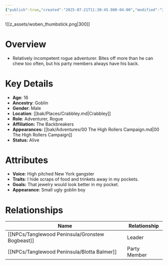 ```yaml
---
{"publish":true,"created":"2025-07-21T11:30:45.000-04:00","modified":"2025-10-17T10:22:59.730-04:00","cssclasses":""}
---
```


![[z_assets/woben_thumbstick.png|300]]

# Overview
- Relatively incompetent rogue adventurer. Bites off more than he can chew too often, but his party members always have his back.

# Key Details
- **Age**: 16
- **Ancestry**: Goblin
- **Gender**: Male
- **Location**: [[bak/Places/Crabbley.md\|Crabbley]]
- **Role**: Adventurer, Rogue
- **Affiliation:** The Backbreakers
- **Appearances:** [[bak/Adventures/00 The High Rollers Campaign.md\|00 The High Rollers Campaign]]
- **Status:** Alive

# Attributes
- **Voice**: High pitched New York gangster
- **Traits**: I hide scraps of food and trinkets away in my pockets.
- **Goals:** That jewelry would look better in my pocket.
- **Appearance**: Small ugly goblin boy

# Relationships

| Name                  | Relationship |
| --------------------- | ------------ |
| [[NPCs/Tanglewood Peninsula/Gronstew Bogbeast]] | Leader       |
| [[NPCs/Tanglewood Peninsula/Blotta Balmer]]     | Party Member |
